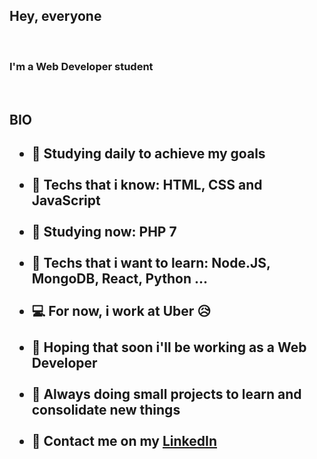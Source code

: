 <h2>Hey, everyone</h2><br>
<h3>I'm a Web Developer student</h3><br>
<h2>BIO<h2/>
  <ul>
    <li>📖 Studying daily to achieve my goals</li><br>
    <li>🎉 Techs that i know: HTML, CSS and JavaScript</li><br>
    <li>🤩 Studying now: PHP 7</li><br>
    <li>🔭 Techs that i want to learn: Node.JS, MongoDB, React, Python ...</li><br>
    <li>💻 For now, i work at Uber 😥</li><br>
    <li>💼 Hoping that soon i'll be working as a Web Developer</li><br>
    <li>🔨 Always doing small projects to learn and consolidate new things</li><br>
    <li>📢 Contact me on my <a href="https://www.linkedin.com/in/matheus-aceti-b58677161/" rel="nofollow">LinkedIn</a></li>
    <ul/>
